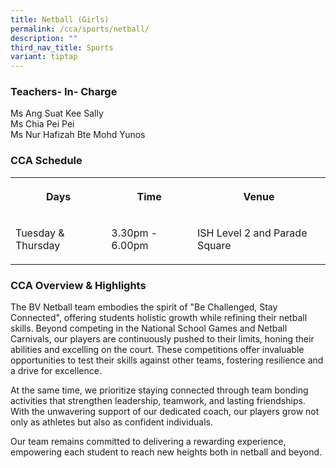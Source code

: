 ```yaml
---
title: Netball (Girls)
permalink: /cca/sports/netball/
description: ""
third_nav_title: Sports
variant: tiptap
---
```

<h3>Teachers- In- Charge</h3>
<p>Ms Ang Suat Kee Sally
<br>Ms Chia Pei Pei
<br>Ms Nur Hafizah Bte Mohd Yunos</p>
<h3>CCA Schedule</h3>
<table style="minWidth: 75px">
<colgroup>
<col>
<col>
<col>
</colgroup>
<tbody>
<tr>
<th rowspan="1" colspan="1">
<p>Days</p>
</th>
<th rowspan="1" colspan="1">
<p>Time</p>
</th>
<th rowspan="1" colspan="1">
<p>Venue</p>
</th>
</tr>
<tr>
<td rowspan="1" colspan="1">
<p>Tuesday &amp; Thursday</p>
</td>
<td rowspan="1" colspan="1">
<p>3.30pm - 6.00pm</p>
</td>
<td rowspan="1" colspan="1">
<p>ISH Level 2 and Parade Square</p>
</td>
</tr>
</tbody>
</table>
<h3>CCA Overview &amp; Highlights</h3>
<p>The BV Netball team embodies the spirit of "Be Challenged, Stay Connected",
offering students holistic growth while refining their netball skills.
Beyond competing in the National School Games and Netball Carnivals, our
players are continuously pushed to their limits, honing their abilities
and excelling on the court. These competitions offer invaluable opportunities
to test their skills against other teams, fostering resilience and a drive
for excellence.</p>
<p>At the same time, we prioritize staying connected through team bonding
activities that strengthen leadership, teamwork, and lasting friendships.
With the unwavering support of our dedicated coach, our players grow not
only as athletes but also as confident individuals.</p>
<p>Our team remains committed to delivering a rewarding experience, empowering
each student to reach new heights both in netball and beyond.</p>